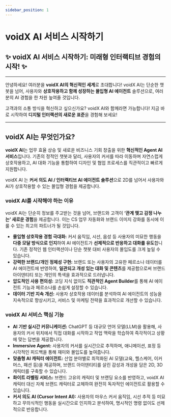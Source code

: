 ```yaml
---
sidebar_position: 1
---
```

# voidX AI 서비스 시작하기

## **✨ voidX AI 서비스 시작하기: 미래형 인터랙티브 경험의 시작! ✨**

---

안녕하세요! 여러분을 **voidX AI의 혁신적인 세계**로 초대합니다! voidX AI는 단순한 챗봇을 넘어, 사용자와 **상호작용하고 함께 성장하는 몰입형 AI 에이전트** 솔루션으로, 여러분의 AI 경험을 한 차원 높여줄 것입니다.

고객과의 소통 방식을 혁신하고 싶으신가요? voidX AI와 함께라면 가능합니다! 지금 바로 시작하여 **디지털 인터랙션의 새로운 표준**을 경험해 보세요!

---

## **voidX AI는 무엇인가요?**

**voidX AI**는 업무 효율 상승 및 새로운 비즈니스 기회 창출을 위한 **혁신적인 Agent AI 서비스**입니다. 기존의 정적인 챗봇과 달리, 사용자의 커서를 따라 이동하며 자연스럽게 상호작용하고, AI 대화 기능을 통합하여 디자인 및 협업 프로세스를 직관적이고 빠르게 지원합니다.

voidX AI 는 **커서 의도 AI / 인터랙티브 AI 에이전트 솔루션**으로 2D를 넘어서 사용자와 AI가 상호작용할 수 있는 몰입형 경험을 제공합니다.

### **voidX AI를 시작해야 하는 이유**

voidX AI는 단순히 정보를 주고받는 것을 넘어, 브랜드와 고객이 **‘관계 맺고 감정 나누는’ 새로운 경험**을 제공합니다. 이는 CS 업무 자동화와 브랜드 이미지 강화를 동시에 이룰 수 있는 최고의 파트너가 될 것입니다.

- **몰입형 상호작용 경험 극대화:** 커서 움직임, 시선, 음성 등 사용자의 미묘한 행동을 **다중 모달 방식으로 인지**하여 AI 에이전트가 **선제적으로 반응하고 대화를 유도**합니다. 기존 정적인 웹 인터랙션이나 단순 챗봇 대비 사용자의 몰입도를 크게 높일 수 있습니다.
- **강력한 브랜드/개인 정체성 구현:** 브랜드 또는 사용자의 고유한 페르소나 데이터를 AI 에이전트에 반영하여, **일관되고 개성 있는 대화 및 콘텐츠**를 제공함으로써 브랜드 아이덴티티 또는 개인의 특색을 효과적으로 드러냅니다.
- **압도적인 사용 편의성:** 코딩 지식 없이도 **직관적인 Agent Builder**를 통해 AI 에이전트 기능과 페르소나를 손쉽게 설정할 수 있습니다.
- **데이터 기반 지속 개선:** 사용자 상호작용 데이터를 분석하여 AI 에이전트의 성능을 지속적으로 향상시키고, 서비스 및 마케팅 전략을 효과적으로 개선할 수 있습니다.

### **voidX AI 서비스 핵심 기능**

- **AI 기반 실시간 커뮤니케이션:** ChatGPT 등 대규모 언어 모델(LLM)을 활용해, 사용자의 커서 위치에서 직접 대화를 시작하고 작업 맥락을 학습하여 즉각적이고 상황에 맞는 답변을 제공합니다.
- **Immersive Agent:** 사용자의 커서를 실시간으로 추적하며, 애니메이션, 표정 등 시각적인 피드백을 통해 재미와 몰입도를 높여줍니다.
- **맞춤형 AI 캐릭터 에이전트:** 산업 분야별로 최적화된 AI 모델(교육, 헬스케어, 이커머스, 패션 등)을 제공하며, 브랜드 아이덴티티를 살린 감성과 개성을 담은 2D, 3D 캐릭터를 구축할 수 있습니다.
- **화이트 라벨링 서비스:** 브랜드 고유의 캐릭터 및 브랜딩 요소를 반영하고, voidX AI 캐릭터 대신 자체 브랜드 캐릭터로 교체하여 완전히 독자적인 에이전트로 활용할 수 있습니다.
- **커서 의도 AI (Cursor Intent AI):** 사용자의 마우스 커서 움직임, 시선 추적 등 미묘하고 무의식적인 행동을 실시간으로 인지하고 분석하여, 명시적인 명령 없이도 선제적으로 반응합니다.